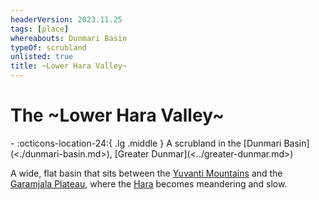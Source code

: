 ```yaml
---
headerVersion: 2023.11.25
tags: [place]
whereabouts: Dunmari Basin
typeOf: scrubland
unlisted: true
title: ~Lower Hara Valley~
---
```

# The ~Lower Hara Valley~
<div class="grid cards ext-narrow-margin ext-one-column" markdown>
-    :octicons-location-24:{ .lg .middle } A scrubland in the [Dunmari Basin](<./dunmari-basin.md>), [Greater Dunmar](<../greater-dunmar.md>)  
</div>


A wide, flat basin that sits between the [Yuvanti Mountains](<../yuvanti-mountains.md>) and the [Garamjala Plateau](<../garamjala-plateau/garamjala-plateau.md>), where the [Hara](<../rivers/hara-watershed/hara.md>) becomes meandering and slow. 